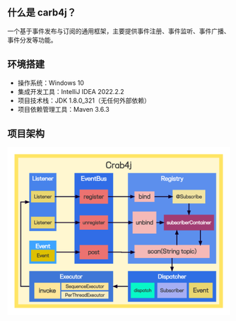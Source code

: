 ## 什么是 carb4j？
一个基于事件发布与订阅的通用框架，主要提供事件注册、事件监听、事件广播、事件分发等功能。

## 环境搭建
- 操作系统：Windows 10
- 集成开发工具：IntelliJ IDEA 2022.2.2
- 项目技术栈：JDK 1.8.0_321（无任何外部依赖）
- 项目依赖管理工具：Maven 3.6.3

## 项目架构
![crab4j](docs/imgs/crab4j.png)
